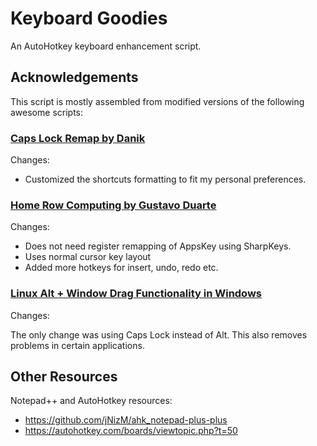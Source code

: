 # Keyboard Goodies #

An AutoHotkey keyboard enhancement script.

## Acknowledgements ##
This script is mostly assembled from modified versions of the following awesome scripts:

### [Caps Lock Remap by Danik](https://gist.github.com/Danik/5808330/raw/d572399237ee5f1ccb3a50ba7ae3ebdc0df71883/capslock_remap_alt.ahk) ###

Changes:

- Customized the shortcuts formatting to fit my personal preferences.

### [Home Row Computing by Gustavo Duarte](http://duartes.org/gustavo/blog/post/home-row-computing/) ###

Changes:

- Does not need register remapping of AppsKey using SharpKeys.
- Uses normal cursor key layout 
- Added more hotkeys for insert, undo, redo etc.

### [Linux Alt + Window Drag Functionality in Windows](http://www.howtogeek.com/howto/windows-vista/get-the-linux-altwindow-drag-functionality-in-windows/) ###

Changes:

The only change was using Caps Lock instead of Alt. This also removes problems in certain applications.

## Other Resources ##

Notepad++ and AutoHotkey resources:

- https://github.com/jNizM/ahk_notepad-plus-plus
- https://autohotkey.com/boards/viewtopic.php?t=50
